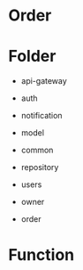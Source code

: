 # Order

# Folder

- api-gateway
- auth
- notification
- model
- common
- repository

- users
- owner
- order

# Function
